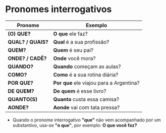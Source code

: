 # Pronomes interrogativos

| Pronome | Exemplo |
| -- | -- |
| **(O) QUE?**       | **O que** ele faz? |
| **QUAL? / QUAIS?** | **Qual** é a sua profissão? |
| **QUEM?**          | **Quem** é seu pai? |
| **ONDE? / CADÊ?**  | **Onde** você mora? |
| **QUANDO?**        | **Quando** começam as aulas? |
| **COMO?**          | **Como** é a sua rotina diária? |
| **POR QUE?**       | **Por que** ele viajou para a Argentina? |
| **DE QUEM?**       | **De quem** é esse livro? |
| **QUANTO(S)**      | **Quanto** custa essa camisa? |
| **AONDE?**         | **Aonde** vai com tata pressa? |

* Quando o pronome interrogativo **"que"** não vem acompanhado por um substantivo, usa-se **"o que"**, por exemplo: **O que você faz?**
